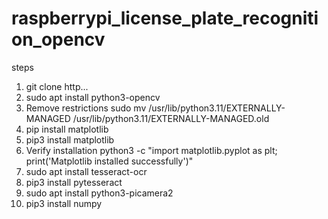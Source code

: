 # raspberrypi_license_plate_recognition_opencv
steps
1. git clone http...
2. sudo apt install python3-opencv
3. Remove restrictions sudo mv /usr/lib/python3.11/EXTERNALLY-MANAGED /usr/lib/python3.11/EXTERNALLY-MANAGED.old
4. pip install matplotlib
5. pip3 install matplotlib
6. Verify installation python3 -c "import matplotlib.pyplot as plt; print('Matplotlib installed successfully')"
7. sudo apt install tesseract-ocr
8. pip3 install pytesseract
9. sudo apt install python3-picamera2
10. pip3 install numpy
